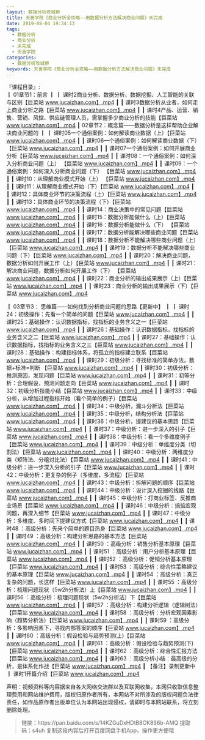 ```yaml
---
layout: 数据分析攻城狮
title: 天善学院《商业分析全攻略——用数据分析方法解决商业问题》未完成
date: 2019-08-04 19:34:13
tags:
  - 数据分析
  - 商业分析
  - 未完成
  - 天善学院 
categories:
  - 数据分析攻城狮
keywords: 天善学院《商业分析全攻略——用数据分析方法解决商业问题》未完成
---
```

『课程目录』:  
┃  01章节1：前言
┃  ┃  课时2商业分析、数据分析、数据挖掘、人工智能的关联与区别【巨菜站 www.jucaizhan.com】.mp4
┃  ┃  课时3数据分析从业者，如何走上商业分析之路【巨菜站 www.jucaizhan.com】.mp4
┃  ┃  课时4产品、运营、销售、营销、风控、供应链管理人员，需掌握多少商业分析的技能【巨菜站 www.jucaizhan.com】.mp4
┃  02章节2：概念篇——数据分析是这样帮助企业解决商业问题的
┃  ┃  课时05一个通俗案例：如何解读商业数据（上）【巨菜站 www.jucaizhan.com】.mp4
┃  ┃  课时06一个通俗案例：如何解读商业数据（下）【巨菜站 www.jucaizhan.com】.mp4
┃  ┃  课时07一个通俗案例：如何开展商业分析【巨菜站 www.jucaizhan.com】.mp4
┃  ┃  课时08：一个通俗案例：如何深入分析商业问题（上） 【巨菜站 www.jucaizhan.com】.mp4
┃  ┃  课时09：一个通俗案例：如何深入分析商业问题（下） 【巨菜站 www.jucaizhan.com】.mp4
┃  ┃  课时10：从理解商业模式开始（上） 【巨菜站 www.jucaizhan.com】.mp4
┃  ┃  课时11：从理解商业模式开始（下）【巨菜站 www.jucaizhan.com】.mp4
┃  ┃  课时12：具体商业环节的决策流程（上）【巨菜站 www.jucaizhan.com】.mp4
┃  ┃  课时13：具体商业环节的决策流程（下）【巨菜站 www.jucaizhan.com】.mp4
┃  ┃  课时14：商业决策中的常见问题【巨菜站 www.jucaizhan.com】.mp4
┃  ┃  课时15：数据分析能做什么（上）【巨菜站 www.jucaizhan.com】.mp4
┃  ┃  课时16：数据分析能做什么（下） 【巨菜站 www.jucaizhan.com】.mp4
┃  ┃  课时17：数据分析能解决哪些商业问题【巨菜站 www.jucaizhan.com】.mp4
┃  ┃  课时18：数据分析不能解决哪些商业问题（上）【巨菜站 www.jucaizhan.com】.mp4
┃  ┃  课时19：数据分析不能解决哪些商业问题（下）【巨菜站 www.jucaizhan.com】.mp4
┃  ┃  课时20：解决商业问题，数据分析如何开展工作（上）【巨菜站 www.jucaizhan.com】.mp4
┃  ┃  课时21：解决商业问题，数据分析如何开展工作（下） 【巨菜站 www.jucaizhan.com】.mp4
┃  ┃  课时22：商业分析的输出成果展示（上）【巨菜站 www.jucaizhan.com】.mp4
┃  ┃  课时23：商业分析的输出成果展示（下）【巨菜站 www.jucaizhan.com】.mp4
<!-- more --> 
┃  03章节3： 思维篇——如何找到分析商业问题的思路【更新中】
┃  ┃  课时24：初级操作：先看一个简单的问题【巨菜站 www.jucaizhan.com】.mp4
┃  ┃  课时25：基础操作：认识数据指标，找指标的业务含义之一【巨菜站 www.jucaizhan.com】.mp4
┃  ┃  课时26：基础操作：认识数据指标，找指标的业务含义之二【巨菜站 www.jucaizhan.com】.mp4
┃  ┃  课时27：基础操作：认识数据指标，找指标的业务含义之三【巨菜站 www.jucaizhan.com】.mp4
┃  ┃  课时28：基础操作：构建指标体系，将孤立的指标建立联系【巨菜站 www.jucaizhan.com】.mp4
┃  ┃  课时29：初级分析：寻找标准的简单办法，数据+标准=判断 【巨菜站 www.jucaizhan.com】.mp4
┃  ┃  课时30：初级分析：推测原因，发现问题【巨菜站 www.jucaizhan.com】.mp4
┃  ┃  课时31：初等分析：合理假设，预测问题走向【巨菜站 www.jucaizhan.com】.mp4
┃  ┃  课时32：初级分析技能小结【巨菜站 www.jucaizhan.com】.mp4
┃  ┃  课时33：中级分析，从增加过程指标开始（看个简单的例子）【巨菜站 www.jucaizhan.com】.mp4
┃  ┃  课时34：中级分析，漏斗分析法【巨菜站 www.jucaizhan.com】.mp4
┃  ┃  课时35：中级分析，结构分析法【巨菜站 www.jucaizhan.com】.mp4
┃  ┃  课时36：中级分析，提建议的基本思路【巨菜站 www.jucaizhan.com】.mp4
┃  ┃  课时37：中级分析：进一步深入的引子【巨菜站 www.jucaizhan.com】.mp4
┃  ┃  课时38：中级分析：看一个多维度例子【巨菜站 www.jucaizhan.com】.mp4
┃  ┃  课时39：中级分析：单维度分类（切割法）【巨菜站 www.jucaizhan.com】.mp4
┃  ┃  课时40：中级分析：两维度分类（矩阵法、分组对比法）【巨菜站 www.jucaizhan.com】.mp4
┃  ┃  课时41：中级分析：进一步深入分析的引子【巨菜站 www.jucaizhan.com】.mp4
┃  ┃  课时42：中级分析：更复杂的例子（多维度，多流程）【巨菜站 www.jucaizhan.com】.mp4
┃  ┃  课时43：中级分析：拆解问题的顺序【巨菜站 www.jucaizhan.com】.mp4
┃  ┃  课时44：中级分析：设计深入挖掘的线路【巨菜站 www.jucaizhan.com】.mp4
┃  ┃  课时45：中级分析：打商业标签、反推商业场景【巨菜站 www.jucaizhan.com】.mp4
┃  ┃  课时46：中级分析：搞掂宏观问题，再深入细节【巨菜站 www.jucaizhan.com】.mp4
┃  ┃  课时47：中级分析：多维度、多时间下提建议方式【巨菜站 www.jucaizhan.com】.mp4
┃  ┃  课时48 ：高级分析：先来个简单的题目热身【巨菜站 www.jucaizhan.com】.mp4
┃  ┃  课时49 ：高级分析：构建分析思路的基本方法【巨菜站 www.jucaizhan.com】.mp4
┃  ┃  课时50 ：高级分析：销售分析基本原理【巨菜站 www.jucaizhan.com】.mp4
┃  ┃  课时51 ：高级分析：用户分析基本原理【巨菜站 www.jucaizhan.com】.mp4
┃  ┃  课时52 ：高级分析：促销分析基本原理【巨菜站 www.jucaizhan.com】.mp4
┃  ┃  课时53 ：高级分析：综合性策略建议的基本原理【巨菜站 www.jucaizhan.com】.mp4
┃  ┃  课时54 ：高级分析：真正复杂的问题，长这样【巨菜站 www.jucaizhan.com】.mp4
┃  ┃  课时55 ：高级分析：梳理问题现状（5w2h分析法）上【巨菜站 www.jucaizhan.com】.mp4
┃  ┃  课时56 ：高级分析：梳理问题现状（5w2h分析法）下【巨菜站 www.jucaizhan.com】.mp4
┃  ┃  课时57 ：高级分析：构建分析逻辑（逻辑树法）【巨菜站 www.jucaizhan.com】.mp4
┃  ┃  课时58 ：高级分析：分析宏观因素影响（趋势分析法）【巨菜站 www.jucaizhan.com】.mp4
┃  ┃  课时59 ：高级分析：多影响因素下，寻找内部答案的顺序【巨菜站 www.jucaizhan.com】.mp4
┃  ┃  课时60 ：高级分析：假设检验与趋势预测(上)【巨菜站 www.jucaizhan.com】.mp4
┃  ┃  课时61 ：高级分析：假设检验与趋势预测(下)【巨菜站 www.jucaizhan.com】.mp4
┃  ┃  课时62 ：高级分析：综合性汇报方法【巨菜站 www.jucaizhan.com】.mp4
┃  ┃  课时63 ：高级分析小结：最高级的分析，是体系化作战【巨菜站 www.jucaizhan.com】.mp4
┃  【备注】录制更新中
┃  课时1开篇介绍【巨菜站 www.jucaizhan.com】.mp4

<div class="post-copyright">
    <div class="post-copyright__author">
      <span class="post-copyright-meta">声明：视频资料等内容据来自各大网络交流群以及互联网收集，本网只收取信息整理费用和网站维护费用，版权归原作者所有，本网站不对所涉及的版权问题负法律责任，如作品原作者出版单位认为本网站出现侵权，请即时与本网站联系，将立刻删除处理。 </span>
    </div>
</div>

<blockquote class="blockquote-center">
链接：https://pan.baidu.com/s/14KZGuDxHDtB8CK8S6b-AMQ 
提取码：s4uh 
复制这段内容后打开百度网盘手机App，操作更方便哦
</blockquote>

